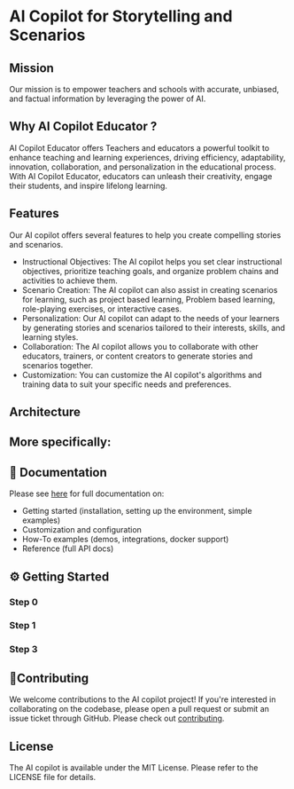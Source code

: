 # AI Copilot for Storytelling and Scenarios

## Mission
Our mission is to empower teachers and schools with accurate, unbiased, and factual information by leveraging the power of AI.


## Why AI Copilot Educator ?
 AI Copilot Educator offers Teachers and educators a powerful toolkit to enhance teaching and learning experiences, driving efficiency, adaptability, innovation, collaboration, and personalization in the educational process. With AI Copilot Educator, educators can unleash their creativity, engage their students, and inspire lifelong learning.
 
## Features
Our AI copilot offers several features to help you create compelling stories and scenarios.
- Instructional Objectives: The AI copilot helps you set clear instructional objectives, prioritize teaching goals, and organize problem chains and activities to achieve them.
- Scenario Creation: The AI copilot can also assist in creating scenarios for learning, such as project based learning, Problem based learning, role-playing exercises, or interactive cases.
- Personalization: Our AI copilot can adapt to the needs of your learners by generating stories and scenarios tailored to their interests, skills, and learning styles.
- Collaboration: The AI copilot allows you to collaborate with other educators, trainers, or content creators to generate stories and scenarios together.
- Customization: You can customize the AI copilot's algorithms and training data to suit your specific needs and preferences.


## Architecture

More specifically:
- 
## 📖 Documentation
Please see [here](https://github.com/pr-elhajji/ai-copilot-educator/wiki) for full documentation on:

- Getting started (installation, setting up the environment, simple examples)
- Customization and configuration
- How-To examples (demos, integrations, docker support)
- Reference (full API docs)

## ⚙️ Getting Started
### **Step 0**
### **Step 1**
### **Step 3**

## 🚀Contributing
We welcome contributions to the AI copilot project! If you're interested in collaborating on the codebase, please open a pull request or submit an issue ticket through GitHub.
Please check out [contributing](CONTRIBUTING.md).


## License

The AI copilot is available under the MIT License. Please refer to the LICENSE file for details.
